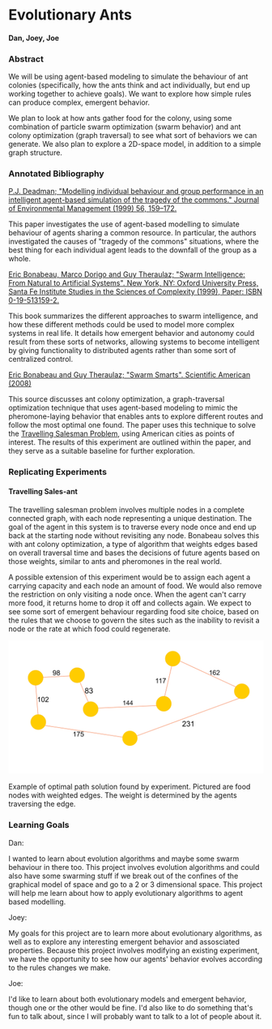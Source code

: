 # Evolutionary Ants

#### Dan, Joey, Joe


### Abstract

We will be using agent-based modeling to simulate the behaviour of ant colonies (specifically, how the ants think and act individually, but end up working together to achieve goals). We want to explore how simple rules can produce complex, emergent behavior.

We plan to look at how ants gather food for the colony, using some combination of particle swarm optimization (swarm behavior) and ant colony optimization (graph traversal) to see what sort of behaviors we can generate. We also plan to explore a 2D-space model, in addition to a simple graph structure.


### Annotated Bibliography

[P.J. Deadman; "Modelling individual behaviour and group performance in an intelligent agent-based simulation of the tragedy of the commons." Journal of Environmental Management (1999) 56, 159–172.](http://www.sciencedirect.com/science/article/pii/S0301479799902724)

This paper investigates the use of agent-based modelling to simulate behaviour of agents sharing a common resource. In particular, the authors investigated the causes of "tragedy of the commons" situations, where the best thing for each individual agent leads to the downfall of the group as a whole.

[Eric Bonabeau, Marco Dorigo and Guy Theraulaz; "Swarm Intelligence: From Natural to Artificial Systems". New York, NY: Oxford University Press, Santa Fe Institute Studies in the Sciences of Complexity (1999), Paper: ISBN 0-19-513159-2.](http://dlia.ir/Scientific/e_book/Science/Cybernetics/006285.pdf)

This book summarizes the different approaches to swarm intelligence, and how these different methods could be used to model more complex systems in real life. It details how emergent behavior and autonomy could result from these sorts of networks, allowing systems to become intelligent by giving functionality to distributed agents rather than some sort of centralized control.

[Eric Bonabeau and Guy Theraulaz; "Swarm Smarts". Scientific American (2008)](https://svn-d1.mpi-inf.mpg.de/AG1/MultiCoreLab/papers/scientificamericanSwarmIntelligence.pdf)

This source discusses ant colony optimization, a graph-traversal optimization technique that uses agent-based modeling to mimic the pheromone-laying behavior that enables ants to explore different routes and follow the most optimal one found. The paper uses this technique to solve the [Travelling Salesman Problem](https://en.wikipedia.org/wiki/Travelling_salesman_problem), using American cities as points of interest. The results of this experiment are outlined within the paper, and they serve as a suitable baseline for further exploration.


### Replicating Experiments

#### Travelling Sales-ant

The travelling salesman problem involves multiple nodes in a complete connected graph, with each node representing a unique destination. The goal of the agent in this system is to traverse every node once and end up back at the starting node without revisiting any node. Bonabeau solves this with ant colony optimization, a type of algorithm that weights edges based on overall traversal time and bases the decisions of future agents based on  those weights, similar to ants and pheromones in the real world. 

A possible extension of this experiment would be to assign each agent a carrying capacity and each node an amount of food. We would also remove the restriction on only visiting a node once. When the agent can't carry more food, it returns home to drop it off and collects again. We expect to see some sort of emergent behaviour regarding food site choice, based on the rules that we choose to govern the sites such as the inability to revisit a node or the rate at which food could regenerate.

![example](example.png)

Example of optimal path solution found by experiment. Pictured are food nodes with weighted edges. The weight is determined by the agents traversing the edge.


### Learning Goals

Dan:

I wanted to learn about evolution algorithms and maybe some swarm behaviour in there too. This project involves evolution algorithms and could also have some swarming stuff if we break out of the confines of the graphical model of space and go to a 2 or 3 dimensional space. This project will help me learn about how to apply evolutionary algorithms to agent based modelling.

Joey:

My goals for this project are to learn more about evolutionary algorithms, as well as to explore any interesting emergent behavior and assosciated properties. Because this project involves modifying an existing experiment, we have the opportunity to see how our agents' behavior evolves according to the rules changes we make.

Joe:

I'd like to learn about both evolutionary models and emergent behavior, though one or the other would be fine. I'd also like to do something that's fun to talk about, since I will probably want to talk to a lot of people about it.
